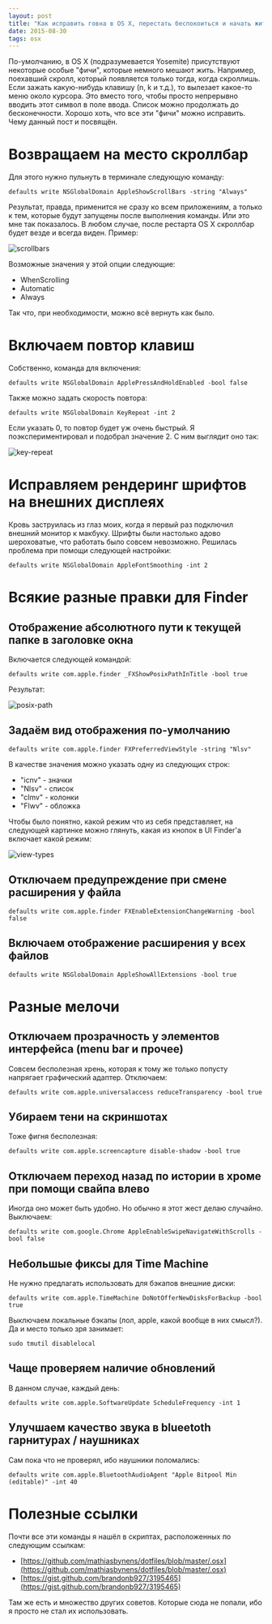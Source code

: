 ```yaml
---
layout: post
title: "Как исправить говна в OS X, перестать беспокоиться и начать жить"
date: 2015-08-30
tags: osx
---
```


По-умолчанию, в OS X (подразумевается Yosemite) присутствуют некоторые особые
"фичи", которые немного мешают жить. Например, поехавший скролл, который
появляется только тогда, когда скроллишь. Если зажать какую-нибудь клавишу
(n, k и т.д.), то вылезает какое-то меню около курсора. Это вместо того,
чтобы просто непрерывно вводить этот символ в поле ввода. Список можно
продолжать до бесконечности. Хорошо хоть, что все эти "фичи" можно исправить.
Чему данный пост и посвящён.

# Возвращаем на место скроллбар

Для этого нужно пульнуть в терминале следующую команду:

    defaults write NSGlobalDomain AppleShowScrollBars -string "Always"

Результат, правда, применится не сразу ко всем приложениям, а только к тем,
которые будут запущены после выполнения команды. Или это мне так показалось.
В любом случае, после рестарта OS X скроллбар будет везде и всегда виден.
Пример:

![scrollbars](/images/20150830/finder-scrollbars.png)

Возможные значения у этой опции следующие:

- WhenScrolling
- Automatic
- Always

Так что, при необходимости, можно всё вернуть как было.

# Включаем повтор клавиш

Собственно, команда для включения:

    defaults write NSGlobalDomain ApplePressAndHoldEnabled -bool false

Также можно задать скорость повтора:

    defaults write NSGlobalDomain KeyRepeat -int 2

Если указать 0, то повтор будет уж очень быстрый. Я поэкспериментировал и
подобрал значение 2. С ним выглядит оно так:

![key-repeat](/images/20150830/key-repeat.gif)

# Исправляем рендеринг шрифтов на внешних дисплеях

Кровь заструилась из глаз моих, когда я первый раз подключил внешний монитор к
макбуку. Шрифты были настолько адово шероховатые, что работать было совсем
невозможно. Решилась проблема при помощи следующей настройки:

    defaults write NSGlobalDomain AppleFontSmoothing -int 2

# Всякие разные правки для Finder

## Отображение абсолютного пути к текущей папке в заголовке окна

Включается следующей командой:

    defaults write com.apple.finder _FXShowPosixPathInTitle -bool true

Результат:

![posix-path](/images/20150830/posix-path.png)

## Задаём вид отображения по-умолчанию

    defaults write com.apple.finder FXPreferredViewStyle -string "Nlsv"

В качестве значения можно указать одну из следующих строк:

- "icnv" - значки
- "Nlsv" - список
- "clmv" - колонки
- "Flwv" - обложка

Чтобы было понятно, какой режим что из себя представляет, на следующей картинке
можно глянуть, какая из кнопок в UI Finder'а включает какой режим:

![view-types](/images/20150830/view-types.png)

## Отключаем предупреждение при смене расширения у файла

    defaults write com.apple.finder FXEnableExtensionChangeWarning -bool false

## Включаем отображение расширения у всех файлов

    defaults write NSGlobalDomain AppleShowAllExtensions -bool true

# Разные мелочи

## Отключаем прозрачность у элементов интерфейса (menu bar и прочее)

Совсем бесполезная хрень, которая к тому же только попусту напрягает
графический адаптер. Отключаем:

    defaults write com.apple.universalaccess reduceTransparency -bool true

## Убираем тени на скриншотах

Тоже фигня бесполезная:

    defaults write com.apple.screencapture disable-shadow -bool true

## Отключаем переход назад по истории в хроме при помощи свайпа влево

Иногда оно может быть удобно. Но обычно я этот жест делаю случайно. Выключаем:

    defaults write com.google.Chrome AppleEnableSwipeNavigateWithScrolls -bool false

## Небольшые фиксы для Time Machine

Не нужно предлагать использовать для бэкапов внешние диски:

    defaults write com.apple.TimeMachine DoNotOfferNewDisksForBackup -bool true

Выключаем локальные бэкапы (лол, apple, какой вообще в них смысл?). Да и место
только зря занимает:

    sudo tmutil disablelocal

## Чаще проверяем наличие обновлений

В данном случае, каждый день:

    defaults write com.apple.SoftwareUpdate ScheduleFrequency -int 1

## Улучшаем качество звука в blueetoth гарнитурах / наушниках

Сам пока что не проверял, ибо наушники поломались:

    defaults write com.apple.BluetoothAudioAgent "Apple Bitpool Min (editable)" -int 40

# Полезные ссылки

Почти все эти команды я нашёл в скриптах, расположенных по следующим ссылкам:

- [https://github.com/mathiasbynens/dotfiles/blob/master/.osx](https://github.com/mathiasbynens/dotfiles/blob/master/.osx)
- [https://gist.github.com/brandonb927/3195465](https://gist.github.com/brandonb927/3195465)

Там же есть и множество других советов. Которые сюда не попали, ибо я просто не
стал их использовать.

